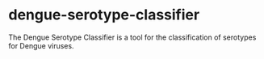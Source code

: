 # dengue-serotype-classifier
The Dengue Serotype Classifier is a tool for the classification of serotypes for Dengue viruses.
